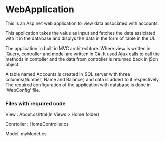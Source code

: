 # WebApplication
This is an Asp.net web application to view data associated with accounts. 

This application takes the value as input and fetches the data assiciated with it in the database and displys the data in the form of table in the UI.

The application in built in MVC architechture. Where view is written in jQuery, controller and model are written in C#. It used Ajax calls to call the methods in contoller and the data from controller is returned back in jSon object. 

A table named Accounts is created in SQL server with three columns(Number, Name and Balance) and data is added to it respectively. The required configuration of the application with database is done in 'WebConfig' file.


### Files with required code

View : About.cshtml(In Views > Home folder)

Conrtoller : HomeController.cs

Model: myModel.cs

